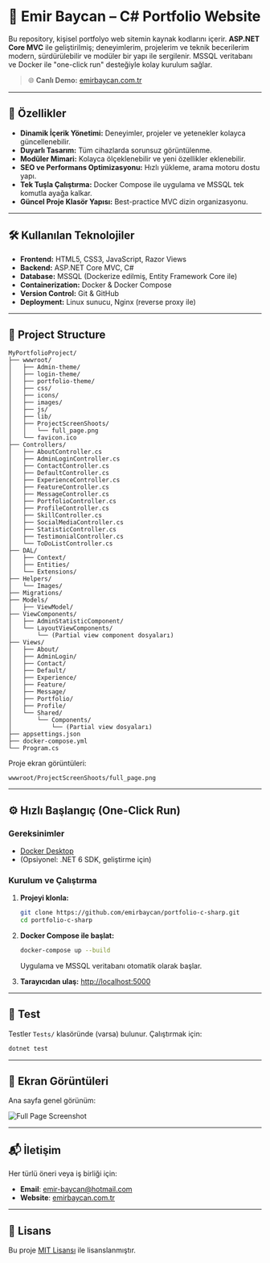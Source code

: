 # 🧰 Emir Baycan – C# Portfolio Website

Bu repository, kişisel portfolyo web sitemin kaynak kodlarını içerir. **ASP.NET Core MVC** ile geliştirilmiş; deneyimlerim, projelerim ve teknik becerilerim modern, sürdürülebilir ve modüler bir yapı ile sergilenir. MSSQL veritabanı ve Docker ile "one-click run" desteğiyle kolay kurulum sağlar.

> 🌐 **Canlı Demo:** [emirbaycan.com.tr](https://emirbaycan.com.tr)

---

## 🚀 Özellikler

* **Dinamik İçerik Yönetimi:** Deneyimler, projeler ve yetenekler kolayca güncellenebilir.
* **Duyarlı Tasarım:** Tüm cihazlarda sorunsuz görüntülenme.
* **Modüler Mimari:** Kolayca ölçeklenebilir ve yeni özellikler eklenebilir.
* **SEO ve Performans Optimizasyonu:** Hızlı yükleme, arama motoru dostu yapı.
* **Tek Tuşla Çalıştırma:** Docker Compose ile uygulama ve MSSQL tek komutla ayağa kalkar.
* **Güncel Proje Klasör Yapısı:** Best-practice MVC dizin organizasyonu.

---

## 🛠️ Kullanılan Teknolojiler

* **Frontend:** HTML5, CSS3, JavaScript, Razor Views
* **Backend:** ASP.NET Core MVC, C#
* **Database:** MSSQL (Dockerize edilmiş, Entity Framework Core ile)
* **Containerization:** Docker & Docker Compose
* **Version Control:** Git & GitHub
* **Deployment:** Linux sunucu, Nginx (reverse proxy ile)

---

## 📁 Project Structure

```
MyPortfolioProject/
├── wwwroot/
│   ├── Admin-theme/
│   ├── login-theme/
│   ├── portfolio-theme/
│   ├── css/
│   ├── icons/
│   ├── images/
│   ├── js/
│   ├── lib/
│   ├── ProjectScreenShoots/
│   │   └── full_page.png
│   └── favicon.ico
├── Controllers/
│   ├── AboutController.cs
│   ├── AdminLoginController.cs
│   ├── ContactController.cs
│   ├── DefaultController.cs
│   ├── ExperienceController.cs
│   ├── FeatureController.cs
│   ├── MessageController.cs
│   ├── PortfolioController.cs
│   ├── ProfileController.cs
│   ├── SkillController.cs
│   ├── SocialMediaController.cs
│   ├── StatisticController.cs
│   ├── TestimonialController.cs
│   └── ToDoListController.cs
├── DAL/
│   ├── Context/
│   ├── Entities/
│   └── Extensions/
├── Helpers/
│   └── Images/
├── Migrations/
├── Models/
│   ├── ViewModel/
├── ViewComponents/
│   ├── AdminStatisticComponent/
│   └── LayoutViewComponents/
│       └── (Partial view component dosyaları)
├── Views/
│   ├── About/
│   ├── AdminLogin/
│   ├── Contact/
│   ├── Default/
│   ├── Experience/
│   ├── Feature/
│   ├── Message/
│   ├── Portfolio/
│   ├── Profile/
│   └── Shared/
│       └── Components/
│           └── (Partial view dosyaları)
├── appsettings.json
├── docker-compose.yml
└── Program.cs
```

Proje ekran görüntüleri:

```
wwwroot/ProjectScreenShoots/full_page.png
```

---

## ⚙️ Hızlı Başlangıç (One-Click Run)

### Gereksinimler

* [Docker Desktop](https://www.docker.com/products/docker-desktop/)
* (Opsiyonel: .NET 6 SDK, geliştirme için)

### Kurulum ve Çalıştırma

1. **Projeyi klonla:**

   ```bash
   git clone https://github.com/emirbaycan/portfolio-c-sharp.git
   cd portfolio-c-sharp
   ```
2. **Docker Compose ile başlat:**

   ```bash
   docker-compose up --build
   ```

   Uygulama ve MSSQL veritabanı otomatik olarak başlar.
3. **Tarayıcıdan ulaş:**
   [http://localhost:5000](http://localhost:5000)

---

## 🧪 Test

Testler `Tests/` klasöründe (varsa) bulunur. Çalıştırmak için:

```bash
dotnet test
```

---

## 📸 Ekran Görüntüleri

Ana sayfa genel görünüm:

![Full Page Screenshot](MyPortfolioProject/wwwroot/ProjectScreenShoots/full_page.png)

---

## 📬 İletişim

Her türlü öneri veya iş birliği için:

* **Email**: [emir-baycan@hotmail.com](mailto:emir-baycan@hotmail.com)
* **Website**: [emirbaycan.com.tr](https://emirbaycan.com.tr)

---

## 📄 Lisans

Bu proje [MIT Lisansı](LICENSE) ile lisanslanmıştır.
